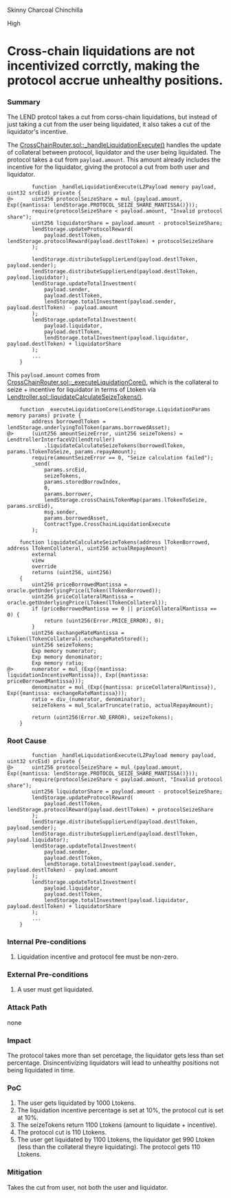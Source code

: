 Skinny Charcoal Chinchilla

High

# Cross-chain liquidations are not incentivized corrctly, making the protocol accrue unhealthy positions.

### Summary

The LEND protcol takes a cut from corss-chain liquidations, but instead of just taking a cut from the user being liquidated, it also takes a cut of the liquidator's incentive. 

The [CrossChainRouter.sol::_handleLiquidationExecute()](https://github.com/sherlock-audit/2025-05-lend-audit-contest/blob/713372a1ccd8090ead836ca6b1acf92e97de4679/Lend-V2/src/LayerZero/CrossChainRouter.sol#L312) handles the update of collateral between protocol, liquidator and the user being liquidated. The protocol takes a cut from `payload.amount`. This amount already includes the incentive for the liquidator, giving the protocol a cut from both user and liquidator.

```solidity 
        function _handleLiquidationExecute(LZPayload memory payload, uint32 srcEid) private {
@>      uint256 protocolSeizeShare = mul_(payload.amount, Exp({mantissa: lendStorage.PROTOCOL_SEIZE_SHARE_MANTISSA()}));
        require(protocolSeizeShare < payload.amount, "Invalid protocol share");
        uint256 liquidatorShare = payload.amount - protocolSeizeShare; 
        lendStorage.updateProtocolReward(
            payload.destlToken, lendStorage.protocolReward(payload.destlToken) + protocolSeizeShare
        );

        lendStorage.distributeSupplierLend(payload.destlToken, payload.sender); 
        lendStorage.distributeSupplierLend(payload.destlToken, payload.liquidator); 
        lendStorage.updateTotalInvestment(
            payload.sender,
            payload.destlToken,
            lendStorage.totalInvestment(payload.sender, payload.destlToken) - payload.amount
        );
        lendStorage.updateTotalInvestment(
            payload.liquidator,
            payload.destlToken,
            lendStorage.totalInvestment(payload.liquidator, payload.destlToken) + liquidatorShare
        );
        ...
    }
```
This `payload.amount` comes from [CrossChainRouter.sol::_executeLiquidationCore()](https://github.com/sherlock-audit/2025-05-lend-audit-contest/blob/713372a1ccd8090ead836ca6b1acf92e97de4679/Lend-V2/src/LayerZero/CrossChainRouter.sol#L264), which is the collateral to seize + incentive for liquidator in terms of Ltoken via [Lendtroller.sol::liquidateCalculateSeizeTokens()](https://github.com/sherlock-audit/2025-05-lend-audit-contest/blob/713372a1ccd8090ead836ca6b1acf92e97de4679/Lend-V2/src/Lendtroller.sol#L852).

```solidity 
    function _executeLiquidationCore(LendStorage.LiquidationParams memory params) private {
        address borrowedlToken = lendStorage.underlyingTolToken(params.borrowedAsset);
@>      (uint256 amountSeizeError, uint256 seizeTokens) = LendtrollerInterfaceV2(lendtroller)
            .liquidateCalculateSeizeTokens(borrowedlToken, params.lTokenToSeize, params.repayAmount);
        require(amountSeizeError == 0, "Seize calculation failed");
        _send(
            params.srcEid,
            seizeTokens, 
            params.storedBorrowIndex, 
            0,
            params.borrower,
            lendStorage.crossChainLTokenMap(params.lTokenToSeize, params.srcEid),
            msg.sender,
            params.borrowedAsset,
            ContractType.CrossChainLiquidationExecute
        );

    function liquidateCalculateSeizeTokens(address lTokenBorrowed, address lTokenCollateral, uint256 actualRepayAmount) 
        external
        view
        override
        returns (uint256, uint256)
    {
        uint256 priceBorrowedMantissa = oracle.getUnderlyingPrice(LToken(lTokenBorrowed));
        uint256 priceCollateralMantissa = oracle.getUnderlyingPrice(LToken(lTokenCollateral));
        if (priceBorrowedMantissa == 0 || priceCollateralMantissa == 0) {
            return (uint256(Error.PRICE_ERROR), 0);
        }
        uint256 exchangeRateMantissa = LToken(lTokenCollateral).exchangeRateStored();
        uint256 seizeTokens;
        Exp memory numerator;
        Exp memory denominator;
        Exp memory ratio;
@>      numerator = mul_(Exp({mantissa: liquidationIncentiveMantissa}), Exp({mantissa: priceBorrowedMantissa}));
        denominator = mul_(Exp({mantissa: priceCollateralMantissa}), Exp({mantissa: exchangeRateMantissa}));
        ratio = div_(numerator, denominator);
        seizeTokens = mul_ScalarTruncate(ratio, actualRepayAmount); 

        return (uint256(Error.NO_ERROR), seizeTokens);
    }
```


### Root Cause

```solidity 
        function _handleLiquidationExecute(LZPayload memory payload, uint32 srcEid) private {
@>      uint256 protocolSeizeShare = mul_(payload.amount, Exp({mantissa: lendStorage.PROTOCOL_SEIZE_SHARE_MANTISSA()}));
        require(protocolSeizeShare < payload.amount, "Invalid protocol share");
        uint256 liquidatorShare = payload.amount - protocolSeizeShare; 
        lendStorage.updateProtocolReward(
            payload.destlToken, lendStorage.protocolReward(payload.destlToken) + protocolSeizeShare
        );
        lendStorage.distributeSupplierLend(payload.destlToken, payload.sender); 
        lendStorage.distributeSupplierLend(payload.destlToken, payload.liquidator); 
        lendStorage.updateTotalInvestment(
            payload.sender,
            payload.destlToken,
            lendStorage.totalInvestment(payload.sender, payload.destlToken) - payload.amount
        );
        lendStorage.updateTotalInvestment(
            payload.liquidator,
            payload.destlToken,
            lendStorage.totalInvestment(payload.liquidator, payload.destlToken) + liquidatorShare
        );
        ...
    }
```

### Internal Pre-conditions

1. Liquidation incentive and protocol fee must be non-zero.

### External Pre-conditions


1. A user must get liquidated.

### Attack Path

none

### Impact


The protocol takes more than set percetage, the liquidator gets less than set percentage. Disincentivizing liquidators will lead to unhealthy positions not being liquidated in time.


### PoC


1. The user gets liquidated by 1000 Ltokens.
2. The liquidation incentive percentage is set at 10%, the protocol cut is set at 10%.
3. The seizeTokens return 1100 Ltokens (amount to liquidate + incentive).
4. The protocol cut is 110 Ltokens. 
5. The user get liquidated by 1100 Ltokens, the liquidator get 990 Ltoken (less than the collateral theyre liquidating). The protocol gets 110 Ltokens. 


### Mitigation

Takes the cut from user, not both the user and liquidator. 